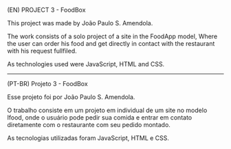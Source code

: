 (EN) PROJECT 3 - FoodBox 

This project was made by João Paulo S. Amendola.

The work consists of a solo project of a site in the FoodApp model, Where the user can order his food and get directly in contact with the restaurant with his request fullfiled.

As technologies used were JavaScript, HTML and CSS.

-----------------------------------------------------------------------------------------------------------------------------------------------------------

(PT-BR) Projeto 3 - FoodBox

Esse projeto foi por João Paulo S. Amendola.

O trabalho consiste em um projeto em individual de um site no modelo Ifood, onde o usuário pode pedir sua comida e entrar em contato diretamente com o restaurante com seu pedido montado.

As tecnologias utilizadas foram JavaScript, HTML e CSS.
